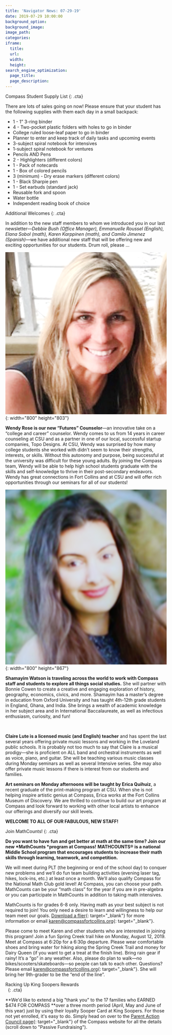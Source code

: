 ```yaml
---
title: 'Navigator News: 07-29-19'
date: 2019-07-29 10:00:00
background_option:
background_image:
image_path:
categories:
iframe:
  title:
  url:
  width:
  height:
search_engine_optimization:
  page_title:
  page_description:
---
```


Compass Student Supply List
{: .cta}

There are lots of sales going on now\! Please ensure that your student has the following supplies with them each day in a small backpack:

* 1 - 1” 3-ring binder
* 4 - Two-pocket plastic folders with holes to go in binder
* College ruled loose-leaf paper to go in binder&nbsp;
* Planner to enter and keep track of daily tasks and upcoming events
* 3-subject spiral notebook for intensives
* 1-subject spiral notebook for ventures
* Pencils AND Pens
* 2 - Highlighters (different colors)
* 1 - Pack of notecards
* 1 - Box of colored pencils
* 3 (minimum) - Dry erase markers (different colors)
* 1 - Black Sharpie pen
* 1 - Set earbuds (standard jack)
* Reusable fork and spoon
* Water bottle
* Independent reading book of choice

Additional Welcomes
{: .cta}

In addition to the new staff members to whom we introduced you in our last newsletter—*Debbie Bush (Office Manager), Emmanuelle Roussel (English), Elana Sobol (math), Karen Karppinen (math), and Camilo Jimenez (Spanish)*—we have additional new staff that will be offering new and exciting opportunities for our students. Drum roll, please …&nbsp;

![](/assets/images/screen-shot-2019-07-28-at-1-23-45-pm.png){: width="800" height="803"}

**Wendy Rose is our new “Futures” Counselor**—an innovative take on a “college and career” counselor. Wendy comes to us from 14 years in career counseling at CSU and as a partner in one of our local, successful startup companies, Topo Designs. At CSU, Wendy was surprised by how many college students she worked with didn’t seem to know their strengths, interests, or skills. Without this autonomy and purpose, being successful at the university was difficult for these young adults. By joining the Compass team, Wendy will be able to help high school students graduate with the skills and self-knowledge to thrive in their post-secondary endeavors. Wendy has great connections in Fort Collins and at CSU and will offer rich opportunities through our seminars for all of our students\!&nbsp;

![](/assets/images/screen-shot-2019-07-28-at-1-24-05-pm.png){: width="800" height="867"}

**Shamayim Watson is traveling across the world to work with Compass staff and students to explore all things social studies.**&nbsp;She will partner with Bonnie Cowen to create a creative and engaging exploration of history, geography, economics, civics, and more. Shamayim has a master’s degree in education from Oxford University and has taught 4th-12th grade students in England, Ghana, and India. She brings a wealth of academic knowledge in her subject area and in International Baccalaureate, as well as infectious enthusiasm, curiosity, and fun\!

&nbsp;

**Claire Lute is a licensed music (and English) teacher**&nbsp;and has spent the last several years offering private music lessons and working in the Loveland public schools. It is probably not too much to say that Claire is a musical prodigy—she is proficient on ALL band and orchestral instruments as well as voice, piano, and guitar. She will be teaching various music classes during Monday seminars as well as several Intensive series. She may also offer private music lessons if there is interest from our students and families. &nbsp;

**Art seminars on Monday afternoons will be taught by Erica Quihuiz**, a recent graduate of the print-making program at CSU. When she is not helping inspire artistic genius at Compass, Erica works at the Fort Collins Museum of Discovery. We are thrilled to continue to build our art program at Compass and look forward to working with other local artists to enhance our offerings and diversify our skill levels.&nbsp;

**WELCOME TO ALL OF OUR FABULOUS, NEW STAFF\!**

Join MathCounts\!
{: .cta}

**Do you want to have fun and get better at math at the same time? Join our new&nbsp;*MathCounts&nbsp;*program at Compass\!**&nbsp;**MATHCOUNTS&reg; is a national Middle School program that encourages students to increase their math skills through learning, teamwork, and competition.**&nbsp;

We will meet during PLT (the beginning or end of the school day) to conquer new problems and we’ll do fun team building activities (evening laser tag, hikes, lock-ins, etc.) at least once a month. We’ll also qualify Compass for the National Math Club gold level\! At Compass, you can choose your path. MathCounts can be your “math class” for the year if you are in pre-algebra or you can participate in MathCounts in addition to taking math intensives.

MathCounts is for grades 6-8 only. Having math as your best subject is not required to join\! You only need a desire to learn and willingness to help our team meet our goals.&nbsp;[Download a flier](https://drive.google.com/open?id=1T2AdimjA6zd_n-n2u8oEqPk6jUoa5BSJ){: target="_blank"}&nbsp;for more information or email&nbsp;[karen@compassfortcollins.org](mailto:karen@compassfortcollins.org){: target="_blank"}.&nbsp;

Please come to meet Karen and other students who are interested in joining this program\! Join a fun Spring Creek trail hike on Monday, August 12, 2019. Meet at Compass at 6:20p for a 6:30p departure. Please wear comfortable shoes and bring water for hiking along the Spring Creek Trail and money for Dairy Queen (if you want to get a treat at the finish line). Bring rain gear if rainy\! It’s a “go” in any weather. Also, please do plan to walk—no bikes/scooters/skateboards—so people can talk to each other. Questions? Please email&nbsp;[karen@compassfortcollins.org](mailto:karen@compassfortcollins.org){: target="_blank"}. She will bring her 9th-grader to be the “end of the line”.

Racking Up King Soopers Rewards<br>&nbsp;
{: .cta}

**We'd like to extend a big "thank you" to the 17 families who EARNED $474 FOR COMPASS&nbsp;**over a three month period (April, May and June of this year) just by using their loyalty Sooper Card at King Soopers. For those not yet enrolled, it's easy to do. Simply head on over to the&nbsp;[Parent Action Council page](https://compassfortcollins.org/pac/){: target="_blank"}&nbsp;of the Compass website for all the details (scroll down to "Passive Fundraising").